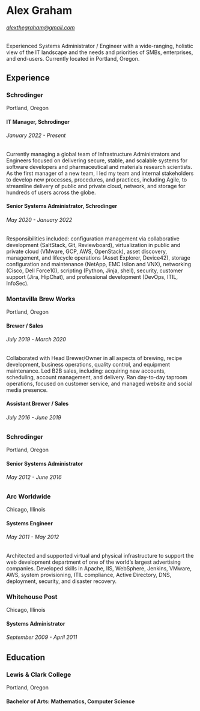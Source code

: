 # Alex Graham
###### alexthegraham@gmail.com
Experienced Systems Administrator / Engineer with a wide-ranging, holistic view of the IT landscape and the needs and priorities of SMBs, enterprises, and end-users. Currently located in Portland, Oregon.

## Experience
### Schrodinger
Portland, Oregon
#### IT Manager, Schrodinger
###### January 2022 - Present
Currently managing a global team of Infrastructure Administrators and Engineers focused on delivering secure, stable, and scalable systems for software developers and pharmaceutical and materials research scientists. As the first manager of a new team, I led my team and internal stakeholders to develop new processes, procedures, and practices, including Agile, to streamline delivery of public and private cloud, network, and storage for hundreds of users across the globe.

#### Senior Systems Administrator, Schrodinger
###### May 2020 - January 2022
Responsibilities included: configuration management via collaborative development (SaltStack, Git, Reviewboard), virtualization in public and private cloud (VMware, GCP, AWS, OpenStack), asset discovery, management, and lifecycle operations (Asset Explorer, Device42), storage configuration and maintenance (NetApp, EMC Isilon and VNX), networking (Cisco, Dell Force10), scripting (Python, Jinja, shell), security, customer support (Jira, HipChat), and professional development (DevOps, ITIL, InfoSec).

### Montavilla Brew Works
Portland, Oregon
#### Brewer / Sales
###### July 2019 - March 2020
Collaborated with Head Brewer/Owner in all aspects of brewing, recipe development, business operations, quality control, and equipment maintenance. Led B2B sales, including: acquiring new accounts, scheduling, account management, and delivery. Ran day-to-day taproom operations, focused on customer service, and managed website and social media presence.

#### Assistant Brewer / Sales
###### July 2016 - June 2019

### Schrodinger
Portland, Oregon
#### Senior Systems Administrator
###### May 2012 - June 2016

### Arc Worldwide
Chicago, Illinois
#### Systems Engineer
###### May 2011 - May 2012
Architected and supported virtual and physical infrastructure to support the web development department of one of the world’s largest advertising companies. Developed skills in Apache, IIS, WebSphere, Jenkins, VMware, AWS, system provisioning, ITIL compliance, Active Directory, DNS, deployment, security, and disaster recovery.

### Whitehouse Post
Chicago, Illinois
#### Systems Administrator
###### September 2009 - April 2011

## Education
### Lewis & Clark College
Portland, Oregon
#### Bachelor of Arts: Mathematics, Computer Science

